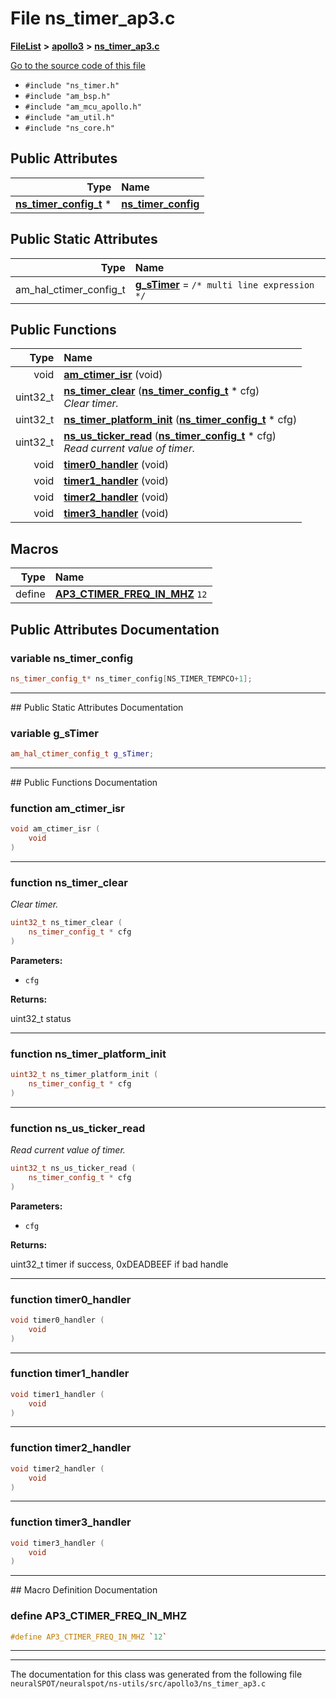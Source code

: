 

# File ns\_timer\_ap3.c



[**FileList**](files.md) **>** [**apollo3**](dir_707bd67c77e0cdcc384b3fcaae8a053a.md) **>** [**ns\_timer\_ap3.c**](ns__timer__ap3_8c.md)

[Go to the source code of this file](ns__timer__ap3_8c_source.md)



* `#include "ns_timer.h"`
* `#include "am_bsp.h"`
* `#include "am_mcu_apollo.h"`
* `#include "am_util.h"`
* `#include "ns_core.h"`





















## Public Attributes

| Type | Name |
| ---: | :--- |
|  [**ns\_timer\_config\_t**](ns__timer_8h.md#typedef-ns_timer_config_t) \* | [**ns\_timer\_config**](#variable-ns_timer_config)  <br> |


## Public Static Attributes

| Type | Name |
| ---: | :--- |
|  am\_hal\_ctimer\_config\_t | [**g\_sTimer**](#variable-g_stimer)   = `/* multi line expression */`<br> |














## Public Functions

| Type | Name |
| ---: | :--- |
|  void | [**am\_ctimer\_isr**](#function-am_ctimer_isr) (void) <br> |
|  uint32\_t | [**ns\_timer\_clear**](#function-ns_timer_clear) ([**ns\_timer\_config\_t**](ns__timer_8h.md#typedef-ns_timer_config_t) \* cfg) <br>_Clear timer._  |
|  uint32\_t | [**ns\_timer\_platform\_init**](#function-ns_timer_platform_init) ([**ns\_timer\_config\_t**](ns__timer_8h.md#typedef-ns_timer_config_t) \* cfg) <br> |
|  uint32\_t | [**ns\_us\_ticker\_read**](#function-ns_us_ticker_read) ([**ns\_timer\_config\_t**](ns__timer_8h.md#typedef-ns_timer_config_t) \* cfg) <br>_Read current value of timer._  |
|  void | [**timer0\_handler**](#function-timer0_handler) (void) <br> |
|  void | [**timer1\_handler**](#function-timer1_handler) (void) <br> |
|  void | [**timer2\_handler**](#function-timer2_handler) (void) <br> |
|  void | [**timer3\_handler**](#function-timer3_handler) (void) <br> |



























## Macros

| Type | Name |
| ---: | :--- |
| define  | [**AP3\_CTIMER\_FREQ\_IN\_MHZ**](ns__timer__ap3_8c.md#define-ap3_ctimer_freq_in_mhz)  `12`<br> |

## Public Attributes Documentation




### variable ns\_timer\_config 

```C++
ns_timer_config_t* ns_timer_config[NS_TIMER_TEMPCO+1];
```




<hr>
## Public Static Attributes Documentation




### variable g\_sTimer 

```C++
am_hal_ctimer_config_t g_sTimer;
```




<hr>
## Public Functions Documentation




### function am\_ctimer\_isr 

```C++
void am_ctimer_isr (
    void
) 
```




<hr>



### function ns\_timer\_clear 

_Clear timer._ 
```C++
uint32_t ns_timer_clear (
    ns_timer_config_t * cfg
) 
```





**Parameters:**


* `cfg` 



**Returns:**

uint32\_t status 





        

<hr>



### function ns\_timer\_platform\_init 

```C++
uint32_t ns_timer_platform_init (
    ns_timer_config_t * cfg
) 
```




<hr>



### function ns\_us\_ticker\_read 

_Read current value of timer._ 
```C++
uint32_t ns_us_ticker_read (
    ns_timer_config_t * cfg
) 
```





**Parameters:**


* `cfg` 



**Returns:**

uint32\_t timer if success, 0xDEADBEEF if bad handle 





        

<hr>



### function timer0\_handler 

```C++
void timer0_handler (
    void
) 
```




<hr>



### function timer1\_handler 

```C++
void timer1_handler (
    void
) 
```




<hr>



### function timer2\_handler 

```C++
void timer2_handler (
    void
) 
```




<hr>



### function timer3\_handler 

```C++
void timer3_handler (
    void
) 
```




<hr>
## Macro Definition Documentation





### define AP3\_CTIMER\_FREQ\_IN\_MHZ 

```C++
#define AP3_CTIMER_FREQ_IN_MHZ `12`
```




<hr>

------------------------------
The documentation for this class was generated from the following file `neuralSPOT/neuralspot/ns-utils/src/apollo3/ns_timer_ap3.c`

